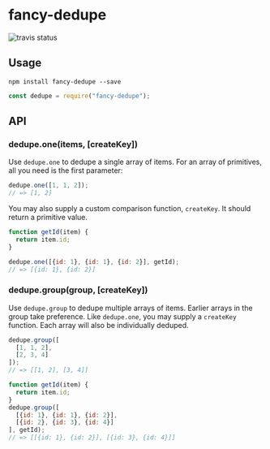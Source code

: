 # fancy-dedupe

![travis status](https://travis-ci.org/k88hudson/fancy-dedupe.svg?branch=master)

## Usage

```
npm install fancy-dedupe --save
```

```js
const dedupe = require("fancy-dedupe");
```

## API

### dedupe.one(items, [createKey])

Use `dedupe.one` to dedupe a single array of items. For an array of primitives, all you need is the first parameter:

```js
dedupe.one([1, 1, 2]);
// => [1, 2]
```

You may also supply a custom comparison function, `createKey`. It should return a primitive value.

```js
function getId(item) {
  return item.id;
}

dedupe.one([{id: 1}, {id: 1}, {id: 2}], getId);
// => [{id: 1}, {id: 2}]
```

### dedupe.group(group, [createKey])

Use `dedupe.group` to dedupe multiple arrays of items. Earlier arrays in the group take preference. Like `dedupe.one`, you may supply a `createKey` function. Each array will also be individually deduped.

```js
dedupe.group([
  [1, 1, 2],
  [2, 3, 4]
]);
// => [[1, 2], [3, 4]]

function getId(item) {
  return item.id;
}
dedupe.group([
  [{id: 1}, {id: 1}, {id: 2}],
  [{id: 2}, {id: 3}, {id: 4}]
], getId);
// => [[{id: 1}, {id: 2}], [{id: 3}, {id: 4}]]
```
